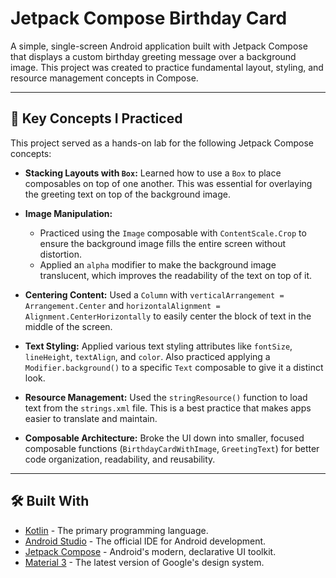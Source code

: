 # Jetpack Compose Birthday Card

A simple, single-screen Android application built with Jetpack Compose that displays a custom birthday greeting message over a background image. This project was created to practice fundamental layout, styling, and resource management concepts in Compose.

---

## 🚀 Key Concepts I Practiced

This project served as a hands-on lab for the following Jetpack Compose concepts:

* **Stacking Layouts with `Box`:** Learned how to use a `Box` to place composables on top of one another. This was essential for overlaying the greeting text on top of the background image.

* **Image Manipulation:**
    * Practiced using the `Image` composable with `ContentScale.Crop` to ensure the background image fills the entire screen without distortion.
    * Applied an `alpha` modifier to make the background image translucent, which improves the readability of the text on top of it.

* **Centering Content:** Used a `Column` with `verticalArrangement = Arrangement.Center` and `horizontalAlignment = Alignment.CenterHorizontally` to easily center the block of text in the middle of the screen.

* **Text Styling:** Applied various text styling attributes like `fontSize`, `lineHeight`, `textAlign`, and `color`. Also practiced applying a `Modifier.background()` to a specific `Text` composable to give it a distinct look.

* **Resource Management:** Used the `stringResource()` function to load text from the `strings.xml` file. This is a best practice that makes apps easier to translate and maintain.

* **Composable Architecture:** Broke the UI down into smaller, focused composable functions (`BirthdayCardWithImage`, `GreetingText`) for better code organization, readability, and reusability.

---

## 🛠️ Built With

* [Kotlin](https://kotlinlang.org/) - The primary programming language.
* [Android Studio](https://developer.android.com/studio) - The official IDE for Android development.
* [Jetpack Compose](https://developer.android.com/jetpack/compose) - Android's modern, declarative UI toolkit.
* [Material 3](https://m3.material.io/) - The latest version of Google's design system.
